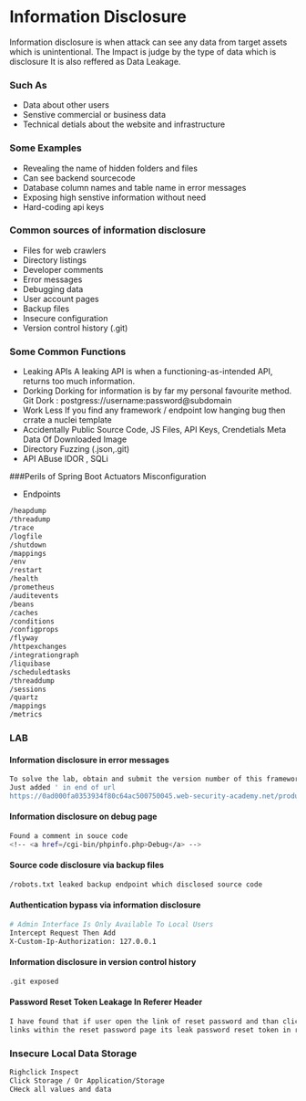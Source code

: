 # Information Disclosure
Information disclosure is when attack can see any data from target assets
which is unintentional. The Impact is judge by the type of data which is disclosure
It is also reffered as Data Leakage.

### Such As 
- Data about other users
- Senstive commercial or business data
- Technical detials about the website and infrastructure

### Some Examples
- Revealing the name of hidden folders and files
- Can see backend sourcecode
- Database column names and table name in error messages
- Exposing high senstive information without need
- Hard-coding api keys

### Common sources of information disclosure

- Files for web crawlers
- Directory listings
- Developer comments 
- Error messages 
- Debugging data 
- User account pages 
- Backup files 
- Insecure configuration 
- Version control history (.git)

### Some Common Functions
- Leaking APIs
A leaking API is when a functioning-as-intended API, returns too much information.
- Dorking
Dorking for information is by far my personal favourite method.
Git Dork : postgress://username:password@subdomain
- Work Less
If you find any framework / endpoint low hanging bug then crrate a nuclei template
- Accidentally Public
Source Code, JS Files, API Keys, Crendetials
Meta Data Of Downloaded Image
- Directory Fuzzing (.json,.git)
- API ABuse
IDOR , SQLi

###Perils of Spring Boot Actuators Misconfiguration
- Endpoints
```bash
/heapdump
/threadump 
/trace 
/logfile
/shutdown
/mappings
/env
/restart
/health
/prometheus
/auditevents
/beans
/caches
/conditions
/configprops
/flyway
/httpexchanges
/integrationgraph
/liquibase
/scheduledtasks
/threaddump
/sessions
/quartz
/mappings
/metrics
```
### LAB
#### Information disclosure in error messages
```bash
To solve the lab, obtain and submit the version number of this framework. 
Just added ' in end of url
https://0ad000fa0353934f80c64ac500750045.web-security-academy.net/product?productId=13'
```

#### Information disclosure on debug page
```bash
Found a comment in souce code
<!-- <a href=/cgi-bin/phpinfo.php>Debug</a> -->
```

#### Source code disclosure via backup files
```bash
/robots.txt leaked backup endpoint which disclosed source code
```

#### Authentication bypass via information disclosure
```bash
# Admin Interface Is Only Available To Local Users
Intercept Request Then Add
X-Custom-Ip-Authorization: 127.0.0.1
```

####  Information disclosure in version control history
```bash
.git exposed

```

#### Password Reset Token Leakage In Referer Header
```bash
I have found that if user open the link of reset password and than click on any external
links within the reset password page its leak password reset token in referer header.
```


### Insecure Local Data Storage
```bash
Righclick Inspect
Click Storage / Or Application/Storage
CHeck all values and data 


```
